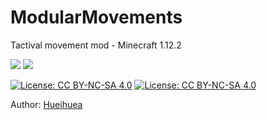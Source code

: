 # ModularMovements
 Tactival movement mod - Minecraft 1.12.2 

[![](http://cf.way2muchnoise.eu/versions/modularmovements.svg)](https://minecraft.curseforge.com/projects/modularmovements) 
[![](http://cf.way2muchnoise.eu/modularmovements.svg)](https://www.curseforge.com/minecraft/mc-mods/modularmovements)

[![License: CC BY-NC-SA 4.0](https://img.shields.io/badge/License-CC%20BY--NC--SA%204.0-lightgrey.svg)](http://creativecommons.org/licenses/by-nc-sa/4.0/)
[![License: CC BY-NC-SA 4.0](https://licensebuttons.net/l/by-nc-sa/4.0/80x15.png)](http://creativecommons.org/licenses/by-nc-sa/4.0/)

Author: [Hueihuea](https://www.mcbbs.net/home.php?mod=space&uid=1853764)

